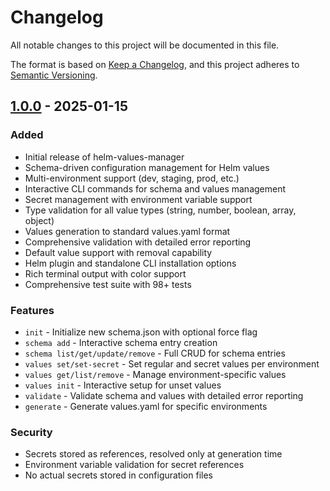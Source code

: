 # Changelog

All notable changes to this project will be documented in this file.

The format is based on [Keep a Changelog](https://keepachangelog.com/en/1.0.0/),
and this project adheres to [Semantic Versioning](https://semver.org/spec/v2.0.0.html).

## [1.0.0] - 2025-01-15

### Added
- Initial release of helm-values-manager
- Schema-driven configuration management for Helm values
- Multi-environment support (dev, staging, prod, etc.)
- Interactive CLI commands for schema and values management
- Secret management with environment variable support
- Type validation for all value types (string, number, boolean, array, object)
- Values generation to standard values.yaml format
- Comprehensive validation with detailed error reporting
- Default value support with removal capability
- Helm plugin and standalone CLI installation options
- Rich terminal output with color support
- Comprehensive test suite with 98+ tests

### Features
- `init` - Initialize new schema.json with optional force flag
- `schema add` - Interactive schema entry creation
- `schema list/get/update/remove` - Full CRUD for schema entries
- `values set/set-secret` - Set regular and secret values per environment
- `values get/list/remove` - Manage environment-specific values
- `values init` - Interactive setup for unset values
- `validate` - Validate schema and values with detailed error reporting
- `generate` - Generate values.yaml for specific environments

### Security
- Secrets stored as references, resolved only at generation time
- Environment variable validation for secret references
- No actual secrets stored in configuration files

[1.0.0]: https://github.com/Zipstack/helm-values-manager/releases/tag/v1.0.0